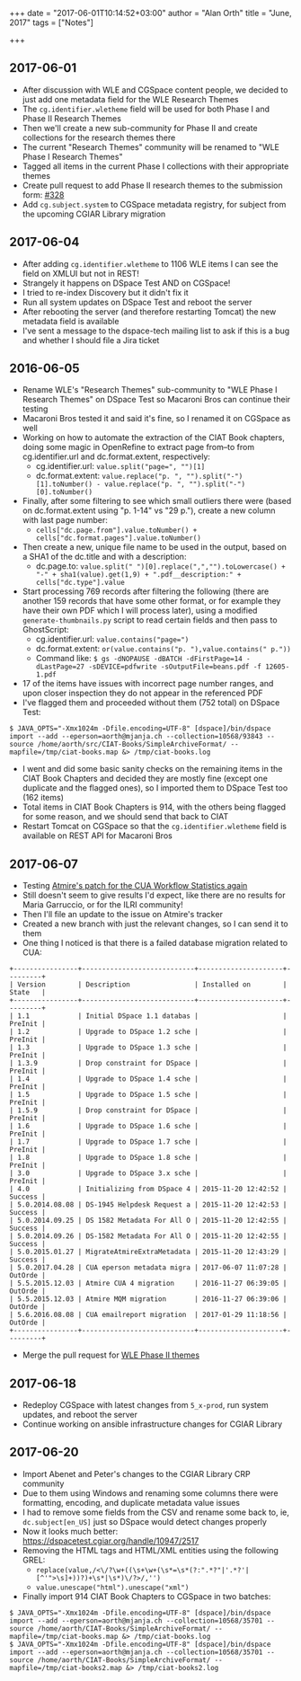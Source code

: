 +++
date = "2017-06-01T10:14:52+03:00"
author = "Alan Orth"
title = "June, 2017"
tags = ["Notes"]

+++
## 2017-06-01

- After discussion with WLE and CGSpace content people, we decided to just add one metadata field for the WLE Research Themes
- The `cg.identifier.wletheme` field will be used for both Phase I and Phase II Research Themes
- Then we'll create a new sub-community for Phase II and create collections for the research themes there
- The current "Research Themes" community will be renamed to "WLE Phase I Research Themes"
- Tagged all items in the current Phase I collections with their appropriate themes
- Create pull request to add Phase II research themes to the submission form: [#328](https://github.com/ilri/DSpace/pull/328)
- Add `cg.subject.system` to CGSpace metadata registry, for subject from the upcoming CGIAR Library migration

## 2017-06-04

- After adding `cg.identifier.wletheme` to 1106 WLE items I can see the field on XMLUI but not in REST!
- Strangely it happens on DSpace Test AND on CGSpace!
- I tried to re-index Discovery but it didn't fix it
- Run all system updates on DSpace Test and reboot the server
- After rebooting the server (and therefore restarting Tomcat) the new metadata field is available
- I've sent a message to the dspace-tech mailing list to ask if this is a bug and whether I should file a Jira ticket

## 2016-06-05

- Rename WLE's "Research Themes" sub-community to "WLE Phase I Research Themes" on DSpace Test so Macaroni Bros can continue their testing
- Macaroni Bros tested it and said it's fine, so I renamed it on CGSpace as well
- Working on how to automate the extraction of the CIAT Book chapters, doing some magic in OpenRefine to extract page from–to from cg.identifier.url and dc.format.extent, respectively:
  - cg.identifier.url: `value.split("page=", "")[1]`
  - dc.format.extent: `value.replace("p. ", "").split("-")[1].toNumber() - value.replace("p. ", "").split("-")[0].toNumber()`
- Finally, after some filtering to see which small outliers there were (based on dc.format.extent using "p. 1-14" vs "29 p."), create a new column with last page number:
  - `cells["dc.page.from"].value.toNumber() + cells["dc.format.pages"].value.toNumber()`
- Then create a new, unique file name to be used in the output, based on a SHA1 of the dc.title and with a description:
  - dc.page.to: `value.split(" ")[0].replace(",","").toLowercase() + "-" + sha1(value).get(1,9) + ".pdf__description:" + cells["dc.type"].value`
- Start processing 769 records after filtering the following (there are another 159 records that have some other format, or for example they have their own PDF which I will process later), using a modified `generate-thumbnails.py` script to read certain fields and then pass to GhostScript:
  - cg.identifier.url: `value.contains("page=")`
  - dc.format.extent: `or(value.contains("p. "),value.contains(" p."))`
  - Command like: `$ gs -dNOPAUSE -dBATCH -dFirstPage=14 -dLastPage=27 -sDEVICE=pdfwrite -sOutputFile=beans.pdf -f 12605-1.pdf`
- 17 of the items have issues with incorrect page number ranges, and upon closer inspection they do not appear in the referenced PDF
- I've flagged them and proceeded without them (752 total) on DSpace Test:

```
$ JAVA_OPTS="-Xmx1024m -Dfile.encoding=UTF-8" [dspace]/bin/dspace import --add --eperson=aorth@mjanja.ch --collection=10568/93843 --source /home/aorth/src/CIAT-Books/SimpleArchiveFormat/ --mapfile=/tmp/ciat-books.map &> /tmp/ciat-books.log
```

- I went and did some basic sanity checks on the remaining items in the CIAT Book Chapters and decided they are mostly fine (except one duplicate and the flagged ones), so I imported them to DSpace Test too (162 items)
- Total items in CIAT Book Chapters is 914, with the others being flagged for some reason, and we should send that back to CIAT
- Restart Tomcat on CGSpace so that the `cg.identifier.wletheme` field is available on REST API for Macaroni Bros

## 2017-06-07

- Testing [Atmire's patch for the CUA Workflow Statistics again](https://github.com/ilri/DSpace/pull/319)
- Still doesn't seem to give results I'd expect, like there are no results for Maria Garruccio, or for the ILRI community!
- Then I'll file an update to the issue on Atmire's tracker
- Created a new branch with just the relevant changes, so I can send it to them
- One thing I noticed is that there is a failed database migration related to CUA:

```
+----------------+----------------------------+---------------------+---------+
| Version        | Description                | Installed on        | State   |
+----------------+----------------------------+---------------------+---------+
| 1.1            | Initial DSpace 1.1 databas |                     | PreInit |
| 1.2            | Upgrade to DSpace 1.2 sche |                     | PreInit |
| 1.3            | Upgrade to DSpace 1.3 sche |                     | PreInit |
| 1.3.9          | Drop constraint for DSpace |                     | PreInit |
| 1.4            | Upgrade to DSpace 1.4 sche |                     | PreInit |
| 1.5            | Upgrade to DSpace 1.5 sche |                     | PreInit |
| 1.5.9          | Drop constraint for DSpace |                     | PreInit |
| 1.6            | Upgrade to DSpace 1.6 sche |                     | PreInit |
| 1.7            | Upgrade to DSpace 1.7 sche |                     | PreInit |
| 1.8            | Upgrade to DSpace 1.8 sche |                     | PreInit |
| 3.0            | Upgrade to DSpace 3.x sche |                     | PreInit |
| 4.0            | Initializing from DSpace 4 | 2015-11-20 12:42:52 | Success |
| 5.0.2014.08.08 | DS-1945 Helpdesk Request a | 2015-11-20 12:42:53 | Success |
| 5.0.2014.09.25 | DS 1582 Metadata For All O | 2015-11-20 12:42:55 | Success |
| 5.0.2014.09.26 | DS-1582 Metadata For All O | 2015-11-20 12:42:55 | Success |
| 5.0.2015.01.27 | MigrateAtmireExtraMetadata | 2015-11-20 12:43:29 | Success |
| 5.0.2017.04.28 | CUA eperson metadata migra | 2017-06-07 11:07:28 | OutOrde |
| 5.5.2015.12.03 | Atmire CUA 4 migration     | 2016-11-27 06:39:05 | OutOrde |
| 5.5.2015.12.03 | Atmire MQM migration       | 2016-11-27 06:39:06 | OutOrde |
| 5.6.2016.08.08 | CUA emailreport migration  | 2017-01-29 11:18:56 | OutOrde |
+----------------+----------------------------+---------------------+---------+
```

- Merge the pull request for [WLE Phase II themes](https://github.com/ilri/DSpace/pull/328)

## 2017-06-18

- Redeploy CGSpace with latest changes from `5_x-prod`, run system updates, and reboot the server
- Continue working on ansible infrastructure changes for CGIAR Library

## 2017-06-20

- Import Abenet and Peter's changes to the CGIAR Library CRP community
- Due to them using Windows and renaming some columns there were formatting, encoding, and duplicate metadata value issues
- I had to remove some fields from the CSV and rename some back to, ie, `dc.subject[en_US]` just so DSpace would detect changes properly
- Now it looks much better: https://dspacetest.cgiar.org/handle/10947/2517
- Removing the HTML tags and HTML/XML entities using the following GREL:
  - `replace(value,/<\/?\w+((\s+\w+(\s*=\s*(?:".*?"|'.*?'|[^'">\s]+))?)+\s*|\s*)\/?>/,'')`
  - `value.unescape("html").unescape("xml")`
- Finally import 914 CIAT Book Chapters to CGSpace in two batches:

```
$ JAVA_OPTS="-Xmx1024m -Dfile.encoding=UTF-8" [dspace]/bin/dspace import --add --eperson=aorth@mjanja.ch --collection=10568/35701 --source /home/aorth/CIAT-Books/SimpleArchiveFormat/ --mapfile=/tmp/ciat-books.map &> /tmp/ciat-books.log
$ JAVA_OPTS="-Xmx1024m -Dfile.encoding=UTF-8" [dspace]/bin/dspace import --add --eperson=aorth@mjanja.ch --collection=10568/35701 --source /home/aorth/CIAT-Books/SimpleArchiveFormat/ --mapfile=/tmp/ciat-books2.map &> /tmp/ciat-books2.log
```
